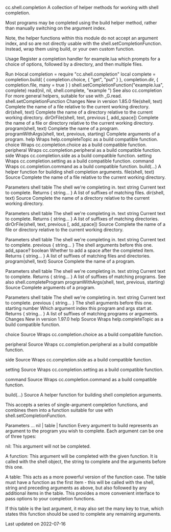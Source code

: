 cc.shell.completion
A collection of helper methods for working with shell completion.

Most programs may be completed using the build helper method, rather than manually switching on the argument index.

Note, the helper functions within this module do not accept an argument index, and so are not directly usable with the shell.setCompletionFunction. Instead, wrap them using build, or your own custom function.

Usage
Register a completion handler for example.lua which prompts for a choice of options, followed by a directory, and then multiple files.

Run ᐅlocal completion = require "cc.shell.completion"
local complete = completion.build(
  { completion.choice, { "get", "put" } },
  completion.dir,
  { completion.file, many = true }
)
shell.setCompletionFunction("example.lua", complete)
read(nil, nil, shell.complete, "example ")
See also
cc.completion For more general helpers, suitable for use with _G.read.
shell.setCompletionFunction
Changes
New in version 1.85.0
file(shell, text)	Complete the name of a file relative to the current working directory.
dir(shell, text)	Complete the name of a directory relative to the current working directory.
dirOrFile(shell, text, previous [, add_space])	Complete the name of a file or directory relative to the current working directory.
program(shell, text)	Complete the name of a program.
programWithArgs(shell, text, previous, starting)	Complete arguments of a program.
help	Wraps help.completeTopic as a build compatible function.
choice	Wraps cc.completion.choice as a build compatible function.
peripheral	Wraps cc.completion.peripheral as a build compatible function.
side	Wraps cc.completion.side as a build compatible function.
setting	Wraps cc.completion.setting as a build compatible function.
command	Wraps cc.completion.command as a build compatible function.
build(...)	A helper function for building shell completion arguments.
file(shell, text)
Source
Complete the name of a file relative to the current working directory.

Parameters
shell table The shell we're completing in.
text string Current text to complete.
Returns
{ string... } A list of suffixes of matching files.
dir(shell, text)
Source
Complete the name of a directory relative to the current working directory.

Parameters
shell table The shell we're completing in.
text string Current text to complete.
Returns
{ string... } A list of suffixes of matching directories.
dirOrFile(shell, text, previous [, add_space])
Source
Complete the name of a file or directory relative to the current working directory.

Parameters
shell table The shell we're completing in.
text string Current text to complete.
previous { string... } The shell arguments before this one.
add_space? boolean Whether to add a space after the completed item.
Returns
{ string... } A list of suffixes of matching files and directories.
program(shell, text)
Source
Complete the name of a program.

Parameters
shell table The shell we're completing in.
text string Current text to complete.
Returns
{ string... } A list of suffixes of matching programs.
See also
shell.completeProgram
programWithArgs(shell, text, previous, starting)
Source
Complete arguments of a program.

Parameters
shell table The shell we're completing in.
text string Current text to complete.
previous { string... } The shell arguments before this one.
starting number Which argument index this program and args start at.
Returns
{ string... } A list of suffixes of matching programs or arguments.
Changes
New in version 1.97.0
help
Source
Wraps help.completeTopic as a build compatible function.

choice
Source
Wraps cc.completion.choice as a build compatible function.

peripheral
Source
Wraps cc.completion.peripheral as a build compatible function.

side
Source
Wraps cc.completion.side as a build compatible function.

setting
Source
Wraps cc.completion.setting as a build compatible function.

command
Source
Wraps cc.completion.command as a build compatible function.

build(...)
Source
A helper function for building shell completion arguments.

This accepts a series of single-argument completion functions, and combines them into a function suitable for use with shell.setCompletionFunction.

Parameters
... nil | table | function
Every argument to build represents an argument to the program you wish to complete. Each argument can be one of three types:

nil: This argument will not be completed.

A function: This argument will be completed with the given function. It is called with the shell object, the string to complete and the arguments before this one.

A table: This acts as a more powerful version of the function case. The table must have a function as the first item - this will be called with the shell, string and preceding arguments as above, but also followed by any additional items in the table. This provides a more convenient interface to pass options to your completion functions.

If this table is the last argument, it may also set the many key to true, which states this function should be used to complete any remaining arguments.

Last updated on 2022-07-16